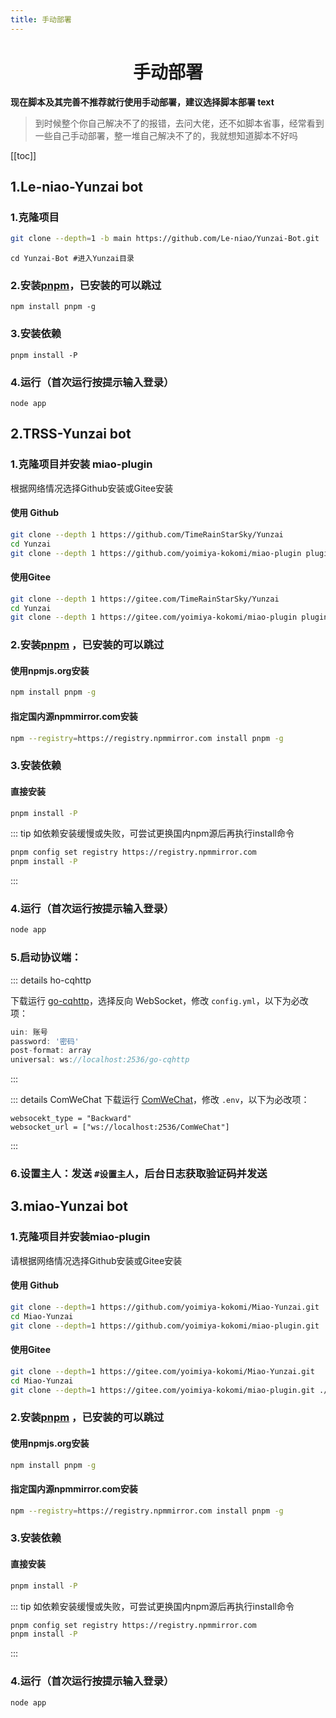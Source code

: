 ```yaml
---
title: 手动部署
---
```


<div align="center">

# 手动部署

</div>

**现在脚本及其完善不推荐就行使用手动部署，建议选择脚本部署 text**

>到时候整个你自己解决不了的报错，去问大佬，还不如脚本省事，经常看到一些自己手动部署，整一堆自己解决不了的，我就想知道脚本不好吗

[[toc]]

## 1.Le-niao-Yunzai bot


### 1.克隆项目
```sh
git clone --depth=1 -b main https://github.com/Le-niao/Yunzai-Bot.git
```
```shell
cd Yunzai-Bot #进入Yunzai目录
```
### 2.安装[pnpm](https://pnpm.io/zh/installation)，已安装的可以跳过
```shell
npm install pnpm -g
```
### 3.安装依赖
```shell
pnpm install -P
```
### 4.运行（首次运行按提示输入登录）

```shell
node app
```


## 2.TRSS-Yunzai bot

### 1.克隆项目并安装 miao-plugin

根据网络情况选择Github安装或Gitee安装

#### 使用 Github

```sh
git clone --depth 1 https://github.com/TimeRainStarSky/Yunzai
cd Yunzai
git clone --depth 1 https://github.com/yoimiya-kokomi/miao-plugin plugins/miao-plugin
```


#### 使用Gitee
```sh
git clone --depth 1 https://gitee.com/TimeRainStarSky/Yunzai
cd Yunzai
git clone --depth 1 https://gitee.com/yoimiya-kokomi/miao-plugin plugins/miao-plugin
```

### 2.安装[pnpm](https://pnpm.io/zh/installation) ，已安装的可以跳过


#### 使用npmjs.org安装

```sh
npm install pnpm -g
```
#### 指定国内源npmmirror.com安装
```sh
npm --registry=https://registry.npmmirror.com install pnpm -g
```

### 3.安装依赖


#### 直接安装
```sh
pnpm install -P

```

::: tip  如依赖安装缓慢或失败，可尝试更换国内npm源后再执行install命令
```sh
pnpm config set registry https://registry.npmmirror.com
pnpm install -P
```
:::


### 4.运行（首次运行按提示输入登录）

```sh
node app
```

### 5.启动协议端：

::: details ho-cqhttp

下载运行 [go-cqhttp](https://docs.go-cqhttp.org)，选择反向 WebSocket，修改 `config.yml`，以下为必改项：

```js
uin: 账号
password: '密码'
post-format: array
universal: ws://localhost:2536/go-cqhttp
```
:::


::: details ComWeChat
下载运行 [ComWeChat](https://justundertaker.github.io/ComWeChatBotClient)，修改 `.env`，以下为必改项：

```
websocekt_type = "Backward"
websocket_url = ["ws://localhost:2536/ComWeChat"]
```
:::


### 6.设置主人：发送 `#设置主人`，后台日志获取验证码并发送


## 3.miao-Yunzai bot
### 1.克隆项目并安装miao-plugin

请根据网络情况选择Github安装或Gitee安装

#### 使用 Github

```sh
git clone --depth=1 https://github.com/yoimiya-kokomi/Miao-Yunzai.git
cd Miao-Yunzai 
git clone --depth=1 https://github.com/yoimiya-kokomi/miao-plugin.git ./plugins/miao-plugin/
```


#### 使用Gitee
```sh
git clone --depth=1 https://gitee.com/yoimiya-kokomi/Miao-Yunzai.git
cd Miao-Yunzai 
git clone --depth=1 https://gitee.com/yoimiya-kokomi/miao-plugin.git ./plugins/miao-plugin/
```

### 2.安装[pnpm](https://pnpm.io/zh/installation) ，已安装的可以跳过


#### 使用npmjs.org安装

```sh
npm install pnpm -g
```
#### 指定国内源npmmirror.com安装
```sh
npm --registry=https://registry.npmmirror.com install pnpm -g
```

### 3.安装依赖


#### 直接安装
```sh
pnpm install -P

```

::: tip  如依赖安装缓慢或失败，可尝试更换国内npm源后再执行install命令
```sh
pnpm config set registry https://registry.npmmirror.com
pnpm install -P
```
:::


### 4.运行（首次运行按提示输入登录）

```sh
node app
```